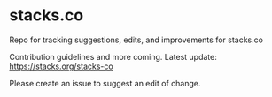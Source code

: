 # stacks.co
Repo for tracking suggestions, edits, and improvements for stacks.co

Contribution guidelines and more coming. Latest update: https://stacks.org/stacks-co

Please create an issue to suggest an edit of change.
